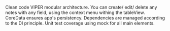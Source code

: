 Clean code VIPER modular architecture.
You can create/ edit/ delete any notes with any field, using the context menu withing the tableView.
CoreData ensures app's persistency.
Dependencies are managed according to the DI principle.
Unit test coverage using mock for all main elements.
